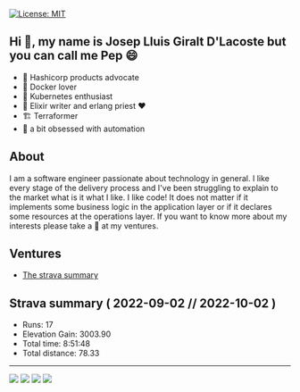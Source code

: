 [![License: MIT](https://img.shields.io/badge/License-MIT-green.svg)](https://github.com/gilacost/gilacost/blob/master/LICENSE.md)

<!--
https://www.credly.com/badges/6855d098-6a9f-4292-bb2c-aa3745d8622c/public_url
![ViewCount](http://bit.ly/Thomas-Github-Visits)
-->

## Hi :wave:, my name is Josep Lluis Giralt D'Lacoste but you can call me Pep :smile:

- :angel: Hashicorp products advocate
- :whale: Docker lover
- :ship: Kubernetes enthusiast
- :purple_heart: Elixir writer and erlang priest :heart:
- :building_construction: Terraformer
- :robot: a bit obsessed with automation

## About

I am a software engineer passionate about technology in general. I like every
stage of the delivery process and I've been struggling to explain to the
market what is it what I like. I like code! It does not matter if it
implements some business logic in the application layer or if it declares some
resources at the operations layer. If you want to know more about my interests
please take a :eyes: at my ventures.

## Ventures

- [The strava summary](./ventures/STRAVA_SUMMARY.md)

## Strava summary ( 2022-09-02 // 2022-10-02 )

<!--
meter el badge the last synced ci passed
https://github.com/ikatyang/emoji-cheat-sheet
-->

- Runs: 17
- Elevation Gain: 3003.90
- Total time: 8:51:48
- Total distance: 78.33

<!-- ## Skills in the box -->
<!-- ## Working/Reading -->
<!--
- update hacker rank with erlang katas
- todo group all AOCs
- bring hacker news assessments to repo
- more sexy badges
- personal site
- more badges
- bring all assessments to assessments
- badge for ellie's co-op PR
- repo with courses and put terraform stuff and others
-->

<hr>
<!--
<p align="center">
   <i>A problem can be solved in a 100 different ways and There's always an easier way to solve a problem.</i>
   <br>
   <i>You miss 100% of the shots you don't take.</i>
   <br>
<br>
-->
<a target="_blank" href="https://pepo.ventures/"><img src="https://img.shields.io/badge/-WEB-FF4088?style=for-the-badge&logo=Hugo&logoColor=white"></img></a>
<a target="_blank" href="https://www.linkedin.com/in/joseplluisgiraltdlacoste/"><img src="https://img.shields.io/badge/-LinkedIn-0077B5?style=for-the-badge&logo=Linkedin&logoColor=white"></img></a>
<a target="_blank" href="mailto:josep.g.dlacoste@gmail.com"><img src="https://img.shields.io/badge/-Gmail-D14836?style=for-the-badge&logo=Gmail&logoColor=white"></img></a>
<a target="_blank" href="https://www.strava.com/athletes/16733304"><img src="https://img.shields.io/badge/Strava-FC4C02.svg?style=for-the-badge&logo=Strava&logoColor=white"></img></a>
